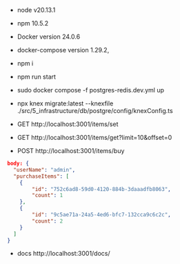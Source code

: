 - node v20.13.1
- npm 10.5.2
- Docker version 24.0.6
- docker-compose version 1.29.2,

- npm i
- npm run start

- sudo docker compose -f postgres-redis.dev.yml up
- npx knex migrate:latest --knexfile ./src/5_infrastructure/db/postgre/config/knexConfig.ts

- GET http://localhost:3001/items/set

- GET http://localhost:3001/items/get?limit=10&offset=0

- POST http://localhost:3001/items/buy

```json
body: {
  "userName": "admin",
  "purchaseItems": [
    {
        "id": "752c6ad8-59d0-4120-884b-3daaadfb8063",
        "count": 1
    },
    {
        "id": "9c5ae71a-24a5-4ed6-bfc7-132cca9c6c2c",
        "count": 2
    }
  ]
}
```

- docs http://localhost:3001/docs/
